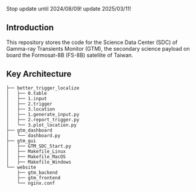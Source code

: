 Stop update until 2024/08/09!
update 2025/03/11!

## Introduction

This repository stores the code for the Science Data Center (SDC) of Gamma-ray Transients Monitor (GTM), the secondary science payload on board the Formosat-8B (FS-8B) satellite of Taiwan.

## Key Architecture

```
├── better_trigger_localize
│   ├── 0.table
│   ├── 1.input
│   ├── 2.trigger
│   ├── 3.location
│   ├── 1.generate_input.py
│   ├── 2.report_trigger.py
│   └── 3.plot_location.py
├── gtm_dashboard
│   └── dashboard.py
├── gtm_gui
│   ├── GTM_SDC_Start.py
│   ├── Makefile_Linux
│   ├── Makefile_MacOS
│   ├── Makefile_Windows
└── website
    ├── gtm_backend
    ├── gtm_frontend
    └── nginx.conf
```

